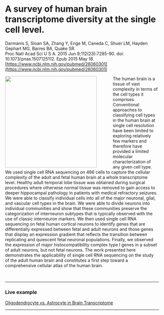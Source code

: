 # A survey of human brain transcriptome diversity at the single cell level.

Darmanis S, Sloan SA, Zhang Y, Enge M, Caneda C, Shuer LM, Hayden Gephart MG, Barres BA, Quake SR.<br>
Proc Natl Acad Sci U S A. 2015 Jun 9;112(23):7285-90. doi: 10.1073/pnas.1507125112. Epub 2015 May 18.<br>
[https://www.ncbi.nlm.nih.gov/pubmed/26060301](https://www.ncbi.nlm.nih.gov/pubmed/26060301)

<a href="https://www.ncbi.nlm.nih.gov/pmc/articles/PMC4466750/figure/fig01/"><img src="https://www.ncbi.nlm.nih.gov/pmc/articles/instance/4466750/bin/pnas.1507125112fig01.jpg" align="left" height="300" style="padding-right:50px;"></a>

The human brain is a tissue of vast complexity in terms of the cell types it comprises. Conventional approaches to classifying cell types in the human brain at single cell resolution have been limited to exploring relatively few markers and therefore have provided a limited molecular characterization of any given cell type. We used single cell RNA sequencing on 466 cells to capture the cellular complexity of the adult and fetal human brain at a whole transcriptome level. Healthy adult temporal lobe tissue was obtained during surgical procedures where otherwise normal tissue was removed to gain access to deeper hippocampal pathology in patients with medical refractory seizures. We were able to classify individual cells into all of the major neuronal, glial, and vascular cell types in the brain. We were able to divide neurons into individual communities and show that these communities preserve the categorization of interneuron subtypes that is typically observed with the use of classic interneuron markers. We then used single cell RNA sequencing on fetal human cortical neurons to identify genes that are differentially expressed between fetal and adult neurons and those genes that display an expression gradient that reflects the transition between replicating and quiescent fetal neuronal populations. Finally, we observed the expression of major histocompatibility complex type I genes in a subset of adult neurons, but not fetal neurons. The work presented here demonstrates the applicability of single cell RNA sequencing on the study of the adult human brain and constitutes a first step toward a comprehensive cellular atlas of the human brain.

<br>
<hr style="clear: both;">

### Live example
[Oligodendrocyte vs. Astrocyte in Brain Transcriptome](/heatmap/?columns=%5B%7B%22width%22%3A90%2C%22columnLabel%22%3A%22%22%2C%22fieldLabel%22%3A%22biosample_source_life_stage%22%2C%22host%22%3A%22https%3A%2F%2Fsinglecellnew.xenahubs.net%22%2C%22name%22%3A%22DarmanisPNAS2015%2FquakeBrainGeo.tsv%22%2C%22fields%22%3A%22biosample_source_life_stage%22%7D%2C%7B%22width%22%3A90%2C%22columnLabel%22%3A%22%22%2C%22fieldLabel%22%3A%22sample_category%22%2C%22host%22%3A%22https%3A%2F%2Fsinglecellnew.xenahubs.net%22%2C%22name%22%3A%22DarmanisPNAS2015%2FquakeBrainGeo.tsv%22%2C%22fields%22%3A%22sample_category%22%7D%2C%7B%22width%22%3A90%2C%22columnLabel%22%3A%22%22%2C%22fieldLabel%22%3A%22biosample_cell_type%22%2C%22host%22%3A%22https%3A%2F%2Fsinglecellnew.xenahubs.net%22%2C%22name%22%3A%22DarmanisPNAS2015%2FquakeBrainGeo.tsv%22%2C%22fields%22%3A%22biosample_cell_type%22%7D%2C%7B%22width%22%3A218%2C%22columnLabel%22%3A%22scRNA-seq%20gene%20expression%20-%20RSEM%20expectec%20count%22%2C%22fieldLabel%22%3A%22KLK6%2C%20ERMN%2C%20UGT8%2C%20TF%2C%20CNDP1%2C%20OPALIN%2C%20RNASE1%2C%20ENPP2%2C%20MAG%2C%20CARNS1%2C%20MOBP%2C%20CLDN11%2C%20CAPN3%2C%20FOLH1%2C%20LPAR1%2C%20GJB1%2C%20TMEM144%2C%20ABCA8%2C%20HHIP%22%2C%22host%22%3A%22https%3A%2F%2Fsinglecellnew.xenahubs.net%22%2C%22name%22%3A%22DarmanisPNAS2015%2Ftranspose_rsem_cell_by_gene.tsv%22%2C%22fields%22%3A%22KLK6%20ERMN%20UGT8%20TF%20CNDP1%20OPALIN%20RNASE1%20ENPP2%20MAG%20CARNS1%20MOBP%20CLDN11%20CAPN3%20FOLH1%20LPAR1%20GJB1%20TMEM144%20ABCA8%20HHIP%22%7D%2C%7B%22width%22%3A198%2C%22columnLabel%22%3A%22scRNA-seq%20gene%20expression%20-%20RSEM%20expectec%20count%22%2C%22fieldLabel%22%3A%22FGFR3%2C%20AQP4%2C%20GJA1%2C%20AGT%2C%20MGST1%2C%20SLC39A12%2C%20SLC25A18%2C%20SLCO1C1%2C%20SDC4%2C%20GPR37L1%2C%20ACSBG1%2C%20SFXN5%2C%20BMPR1B%2C%20ATP13A4%2C%20RANBP3L%2C%20GJB6%2C%20GFAP%2C%20PRODH%2C%20SLC4A4%22%2C%22host%22%3A%22https%3A%2F%2Fsinglecellnew.xenahubs.net%22%2C%22name%22%3A%22DarmanisPNAS2015%2Ftranspose_rsem_cell_by_gene.tsv%22%2C%22fields%22%3A%22FGFR3%20AQP4%20GJA1%20AGT%20MGST1%20SLC39A12%20SLC25A18%20SLCO1C1%20SDC4%20GPR37L1%20ACSBG1%20SFXN5%20BMPR1B%20ATP13A4%20RANBP3L%20GJB6%20GFAP%20PRODH%20SLC4A4%22%7D%2C%7B%22width%22%3A92%2C%22columnLabel%22%3A%22scRNA-seq%20gene%20expression%20-%20z-score%22%2C%22fieldLabel%22%3A%22oligodendrocytes%20signature%20score%22%2C%22host%22%3A%22https%3A%2F%2Fsinglecellnew.xenahubs.net%22%2C%22name%22%3A%22DarmanisPNAS2015%2Fz.txt%22%2C%22fields%22%3A%22%3D%20KLK6%2B%20ERMN%2B%20UGT8%2B%20TF%2B%20CNDP1%2B%20OPALIN%2B%20RNASE1%2B%20ENPP2%2B%20MAG%2B%20CARNS1%2B%20MOBP%2B%20CLDN11%2B%20CAPN3%2B%20FOLH1%2B%20LPAR1%2B%20GJB1%2B%20TMEM144%2B%20ABCA8%2B%20HHIP%22%7D%2C%7B%22width%22%3A91%2C%22columnLabel%22%3A%22scRNA-seq%20gene%20expression%20-%20z-score%22%2C%22fieldLabel%22%3A%22astrocytes%20signature%20score%22%2C%22host%22%3A%22https%3A%2F%2Fsinglecellnew.xenahubs.net%22%2C%22name%22%3A%22DarmanisPNAS2015%2Fz.txt%22%2C%22fields%22%3A%22%3D%20FGFR3%2B%20AQP4%2B%20GJA1%2B%20AGT%2B%20MGST1%2B%20SLC39A12%2B%20SLC25A18%2B%20SLCO1C1%2B%20SDC4%2B%20GPR37L1%2B%20ACSBG1%2B%20SFXN5%2B%20BMPR1B%2B%20ATP13A4%2B%20RANBP3L%2B%20GJB6%2B%20GFAP%2B%20PRODH%2B%20SLC4A4%22%7D%5D&heatmap=%7B%22showWelcome%22%3Afalse%2C%22mode%22%3A%22heatmap%22%7D)
<hr>
